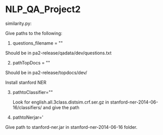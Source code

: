 # NLP_QA_Project2

similarity.py:

Give paths to the following:

  1. questions_filename = ""
 
   Should be in pa2-release/qadata/dev/questions.txt
   
  2. pathTopDocs = ""  
   
   Should be in pa2-release/topdocs/dev/
  
  Install stanford NER
  
  3. pathtoClassifier=""
      
     Look for english.all.3class.distsim.crf.ser.gz in stanford-ner-2014-06-16/classifiers/ and give the path

   4. pathtoNerjar='
  
  Give path to stanford-ner.jar in stanford-ner-2014-06-16 folder.


